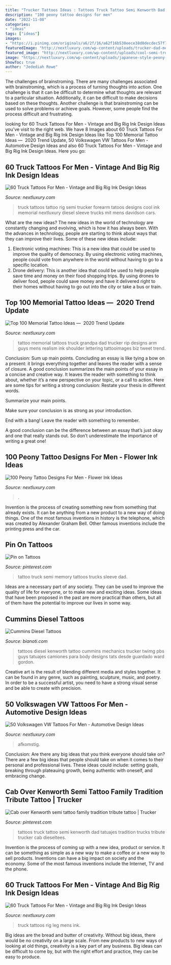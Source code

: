 ```yaml
---
title: "Trucker Tattoos Ideas : Tattoos Truck Tattoo Semi Kenworth Dad Tatuajes Tradition Trucks Tribute Trucker Cab Dieseltees"
description: "100 peony tattoo designs for men"
date: "2022-11-08"
categories:
- "ideas"
tags: ["ideas"]
images:
- "https://i.pinimg.com/originals/a6/2f/16/a62f16b530eece38d0decdec57f7b927.jpg"
featuredImage: "http://nextluxury.com/wp-content/uploads/trucker-dad-memorial-guys-upper-arm-tattoo.jpg"
featured_image: "http://nextluxury.com/wp-content/uploads/cool-semi-truck-mens-inner-forearm-tattoo-ideas.jpg"
image: "https://nextluxury.com/wp-content/uploads/japanese-style-peony-flower-mens-sleeve-tattoos.jpg"
ShowToc: true
author: "Jedediah Rowe"
---
```



The challenges of brainstroming.
There are many challenges associated with brainstroming, which is a process of turning thoughts into action. One challenge is that it can be difficult to determine what thoughts are relevant to a particular situation. Additionally, it can be difficult to make decisions based on these thoughts. Another challenge is that brainstroming can be used to solve problems or achieve goals. However, some people find the process difficult and frustrating.

	

		
looking for 60 Truck Tattoos For Men - Vintage and Big Rig Ink Design Ideas you've visit to the right web. We have 8 Images about 60 Truck Tattoos For Men - Vintage and Big Rig Ink Design Ideas like Top 100 Memorial Tattoo Ideas — ️ 2020 Trend Update, 50 Volkswagen VW Tattoos For Men - Automotive Design Ideas and also 60 Truck Tattoos For Men - Vintage and Big Rig Ink Design Ideas. Here you go:
		
    
## 60 Truck Tattoos For Men - Vintage And Big Rig Ink Design Ideas

<img loading=lazy src="http://nextluxury.com/wp-content/uploads/cool-semi-truck-mens-inner-forearm-tattoo-ideas.jpg" onerror="this.onerror=null;this.src='https://tse3.mm.bing.net/th?id=OIP.w5dP_qGmlS1qhc4U_VFVVAHaH1&amp;pid=15.1';" alt="60 Truck Tattoos For Men - Vintage and Big Rig Ink Design Ideas">

_Source: nextluxury.com_

>truck tattoos tattoo rig semi trucker forearm tatoos designs cool ink memorial nextluxury diesel sleeve trucks mit mens davidson cars. 

	

What are the new ideas?
The new ideas in the world of technology are constantly changing and evolving, which is how it has always been. With the advances in technology, people are starting to think about ways that they can improve their lives. Some of these new ideas include: 
1. Electronic voting machines: This is a new idea that could be used to improve the quality of democracy. By using electronic voting machines, people could vote from anywhere in the world without having to go to a specific location. 
2. Drone delivery: This is another idea that could be used to help people save time and money on their food shopping trips. By using drones to deliver food, people could save money and have it delivered right to their homes without having to go out into the city or take a bus or train. 

    
## Top 100 Memorial Tattoo Ideas — ️ 2020 Trend Update

<img loading=lazy src="http://nextluxury.com/wp-content/uploads/trucker-dad-memorial-guys-upper-arm-tattoo.jpg" onerror="this.onerror=null;this.src='https://tse1.mm.bing.net/th?id=OIP.XIG6d-aPiJ-xrHOrvVKYHwHaHt&amp;pid=15.1';" alt="Top 100 Memorial Tattoo Ideas — ️ 2020 Trend Update">

_Source: nextluxury.com_

>tattoo memorial tattoos truck grandpa dad trucker rip designs arm guys mens realism ink shoulder lettering tattooimages biz tweet trend. 

	

Conclusion: Sum up main points.
Concluding an essay is like tying a bow on a present: it brings everything together and leaves the reader with a sense of closure. A good conclusion summarizes the main points of your essay in a concise and creative way. It leaves the reader with something to think about, whether it’s a new perspective on your topic, or a call to action. Here are some tips for writing a strong conclusion:
 Restate your thesis in different words.

Summarize your main points.

Make sure your conclusion is as strong as your introduction.

End with a bang! Leave the reader with something to remember.

A good conclusion can be the difference between an essay that’s just okay and one that really stands out. So don’t underestimate the importance of writing a great one!

    
## 100 Peony Tattoo Designs For Men - Flower Ink Ideas

<img loading=lazy src="https://nextluxury.com/wp-content/uploads/japanese-style-peony-flower-mens-sleeve-tattoos.jpg" onerror="this.onerror=null;this.src='https://tse3.mm.bing.net/th?id=OIP.26f3aMhQ1e0igqWI5CkfJQHaHa&amp;pid=15.1';" alt="100 Peony Tattoo Designs For Men - Flower Ink Ideas">

_Source: nextluxury.com_

>. 

	

Invention is the process of creating something new from something that already exists. It can be anything from a new product to a new way of doing things. One of the most famous inventions in history is the telephone, which was created by Alexander Graham Bell. Other famous inventions include the printing press and the car.

    
## Pin On Tattoos

<img loading=lazy src="https://i.pinimg.com/originals/c2/e1/4e/c2e14ed87adbd4ce17c219ce8e70701b.jpg" onerror="this.onerror=null;this.src='https://tse3.mm.bing.net/th?id=OIP.OqenTry_dmCrby0rumDPjgHaFS&amp;pid=15.1';" alt="Pin on Tattoos">

_Source: pinterest.com_

>tattoo truck semi memory tattoos trucks sleeve dad. 

	

Ideas are a necessary part of any society. They can be used to improve the quality of life for everyone, or to make new and exciting ideas. Some ideas that have been proposed in the past are more practical than others, but all of them have the potential to improve our lives in some way.

    
## Cummins Diesel Tattoos

<img loading=lazy src="http://dieseltruckgallery.com/wp-content/uploads/2014/03/kenworth.jpg" onerror="this.onerror=null;this.src='https://tse3.mm.bing.net/th?id=OIP.l5EiuJB0KWAV_0xC43M3ogHaJ4&amp;pid=15.1';" alt="Cummins Diesel Tattoos">

_Source: bianoti.com_

>tattoos diesel kenworth tattoo cummins mechanics trucker twimg pbs guys tatuajes camiones para body designs tats desde guardado ward gordon. 

	

Creative art is the result of blending different media and styles together. It can be found in any genre, such as painting, sculpture, music, and poetry. In order to be a successful artist, you need to have a strong visual sense and be able to create with precision.

    
## 50 Volkswagen VW Tattoos For Men - Automotive Design Ideas

<img loading=lazy src="https://nextluxury.com/wp-content/uploads/mens-tattoo-ideas-with-volkswagen-wv-design.jpg" onerror="this.onerror=null;this.src='https://tse3.mm.bing.net/th?id=OIP.pfeUKRqsDk_lYRrx1zjKbwHaJQ&amp;pid=15.1';" alt="50 Volkswagen VW Tattoos For Men - Automotive Design Ideas">

_Source: nextluxury.com_

>afkomstig. 

	

Conclusion: Are there any big ideas that you think everyone should take on?
There are a few big ideas that people should take on when it comes to their personal and professional lives. These ideas could include: setting goals, breaking through plateauing growth, being authentic with oneself, and embracing change.

    
## Cab Over Kenworth Semi Tattoo Family Tradition Tribute Tattoo | Trucker

<img loading=lazy src="https://i.pinimg.com/originals/a6/2f/16/a62f16b530eece38d0decdec57f7b927.jpg" onerror="this.onerror=null;this.src='https://tse3.mm.bing.net/th?id=OIP.RXOwEkqVhcwSzKLY_SuxlQHaLH&amp;pid=15.1';" alt="Cab over Kenworth semi tattoo family tradition tribute tattoo | Trucker">

_Source: pinterest.com_

>tattoos truck tattoo semi kenworth dad tatuajes tradition trucks tribute trucker cab dieseltees. 

	

Invention is the process of coming up with a new idea, product or service. It can be something as simple as a new way to make a coffee or a new way to sell products. Inventions can have a big impact on society and the economy. Some of the most famous inventions include the Internet, TV and the phone.

    
## 60 Truck Tattoos For Men - Vintage And Big Rig Ink Design Ideas

<img loading=lazy src="http://nextluxury.com/wp-content/uploads/lifted-truck-with-big-tires-mens-leg-tattoos.jpg" onerror="this.onerror=null;this.src='https://tse4.mm.bing.net/th?id=OIP.0FJDFL4TtPcOVuBuVsePhQAAAA&amp;pid=15.1';" alt="60 Truck Tattoos For Men - Vintage and Big Rig Ink Design Ideas">

_Source: nextluxury.com_

>truck tattoos rig leg mens ink. 

	

Big ideas are the bread and butter of creativity. Without big ideas, there would be no creativity on a large scale. From new products to new ways of looking at old things, creativity is a key part of any business. Big ideas can be difficult to come by, but with the right effort and practice, they can be easy to produce.


